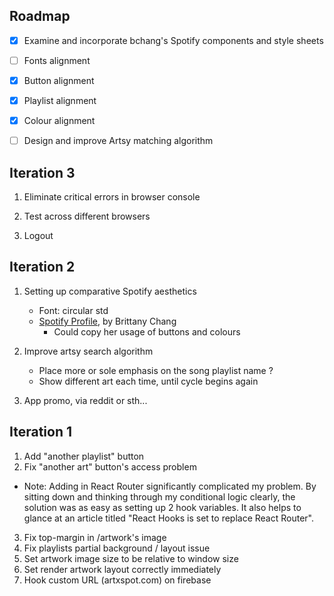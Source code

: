 ## Roadmap

- [x] Examine and incorporate bchang's Spotify components and style sheets 
- [ ] Fonts alignment
- [x] Button alignment
- [x] Playlist alignment 
- [x] Colour alignment
- [ ] Design and improve Artsy matching algorithm 



## Iteration 3

1. Eliminate critical errors in browser console

2. Test across different browsers

3. Logout

   

## Iteration 2

1. Setting up comparative Spotify aesthetics 
   - Font: circular std
   - [Spotify Profile](https://github.com/bchiang7/spotify-profile/tree/5c8e1f323b7f05482858e4e386db932963dfac87/client/src), by Brittany Chang
     - Could copy her usage of buttons and colours
2. Improve artsy search algorithm
   - Place more or sole emphasis on the song playlist name ?
   - Show different art each time, until cycle begins again

3. App promo, via reddit or sth... 



## Iteration 1

1. Add "another playlist" button
2. Fix "another art" button's access problem
  - Note: Adding in React Router significantly complicated my problem. By sitting down and thinking through my conditional logic clearly, the solution was as easy as setting up 2 hook variables. It also helps to glance at an article titled "React Hooks is set to replace React Router".
3. Fix top-margin in /artwork's image
4. Fix playlists partial background / layout issue
5. Set artwork image size to be relative to window size
6. Set render artwork layout correctly immediately
7. Hook custom URL (artxspot.com) on firebase


